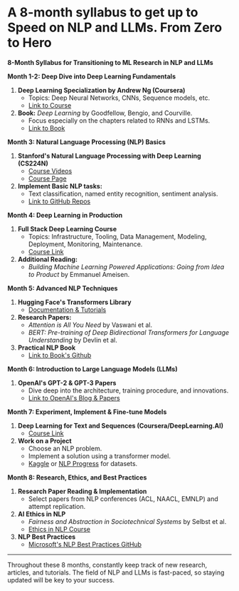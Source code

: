 # A 8-month syllabus to get up to Speed on NLP and LLMs. From Zero to Hero

**8-Month Syllabus for Transitioning to ML Research in NLP and LLMs**

**Month 1-2: Deep Dive into Deep Learning Fundamentals**
1. **Deep Learning Specialization by Andrew Ng (Coursera)**
    - Topics: Deep Neural Networks, CNNs, Sequence models, etc.
    - [Link to Course](https://www.coursera.org/specializations/deep-learning)
2. **Book:** *Deep Learning* by Goodfellow, Bengio, and Courville.
    - Focus especially on the chapters related to RNNs and LSTMs.
    - [Link to Book](http://www.deeplearningbook.org/)

**Month 3: Natural Language Processing (NLP) Basics**
1. **Stanford's Natural Language Processing with Deep Learning (CS224N)**
    - [Course Videos](https://www.youtube.com/playlist?list=PLoROMvodv4rOhcuXMZkNm7j3fVwBBY42z)
    - [Course Page](http://web.stanford.edu/class/cs224n/)
2. **Implement Basic NLP tasks:**
    - Text classification, named entity recognition, sentiment analysis.
    - [Link to GitHub Repos](https://github.com/topics/nlp?l=python)

**Month 4: Deep Learning in Production**
1. **Full Stack Deep Learning Course**
    - Topics: Infrastructure, Tooling, Data Management, Modeling, Deployment, Monitoring, Maintenance.
    - [Course Link](https://fullstackdeeplearning.com/)
2. **Additional Reading:**
    - *Building Machine Learning Powered Applications: Going from Idea to Product* by Emmanuel Ameisen.

**Month 5: Advanced NLP Techniques**
1. **Hugging Face's Transformers Library**
    - [Documentation & Tutorials](https://huggingface.co/transformers/)
2. **Research Papers:**
    - *Attention is All You Need* by Vaswani et al.
    - *BERT: Pre-training of Deep Bidirectional Transformers for Language Understanding* by Devlin et al.
3. **Practical NLP Book**
    - [Link to Book's Github](https://github.com/practical-nlp/practical-nlp)

**Month 6: Introduction to Large Language Models (LLMs)**
1. **OpenAI's GPT-2 & GPT-3 Papers**
    - Dive deep into the architecture, training procedure, and innovations.
    - [Link to OpenAI's Blog & Papers](https://openai.com/research/)

**Month 7: Experiment, Implement & Fine-tune Models**
1. **Deep Learning for Text and Sequences (Coursera/DeepLearning.AI)**
    - [Course Link](https://www.coursera.org/learn/sequence-models-in-nlp)
2. **Work on a Project**
    - Choose an NLP problem.
    - Implement a solution using a transformer model.
    - [Kaggle](https://www.kaggle.com/) or [NLP Progress](http://nlpprogress.com/) for datasets.

**Month 8: Research, Ethics, and Best Practices**
1. **Research Paper Reading & Implementation**
    - Select papers from NLP conferences (ACL, NAACL, EMNLP) and attempt replication.
2. **AI Ethics in NLP**
    - *Fairness and Abstraction in Sociotechnical Systems* by Selbst et al.
    - [Ethics in NLP Course](https://ethicsinnlp.org/)
3. **NLP Best Practices**
    - [Microsoft's NLP Best Practices GitHub](https://github.com/microsoft/nlp-recipes)

---

Throughout these 8 months, constantly keep track of new research, articles, and tutorials. The field of NLP and LLMs is fast-paced, so staying updated will be key to your success. 
